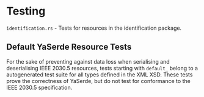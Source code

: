 # Testing

`identification.rs` - Tests for resources in the identification package.


## Default YaSerde Resource Tests

For the sake of preventing against data loss when serialising and deserialising IEEE 2030.5 resources, tests starting with `default_` belong to a autogenerated test suite for all types defined in the XML XSD. These tests prove the correctness of YaSerde, but do not test for conformance to the IEEE 2030.5 specification.